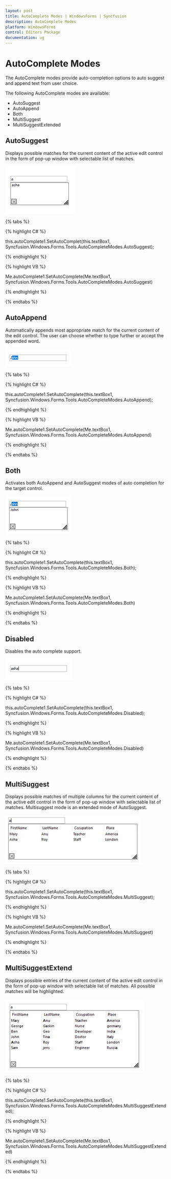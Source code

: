 ```yaml
---
layout: post
title: AutoComplete Modes | WindowsForms | Syncfusion
description: AutoComplete Modes
platform: WindowsForms
control: Editors Package
documentation: ug
---
```


# AutoComplete Modes

The AutoComplete modes provide auto-completion options to auto suggest and append text from user choice.

The following AutoComplete modes are available:

* AutoSuggest
* AutoAppend
* Both
* MultiSuggest
* MultiSuggestExtended

## AutoSuggest

Displays possible matches for the current content of the active edit control in the form of pop-up window with selectable list of matches.

![Windows Forms AutoComplete AutoSuggest mode](AutoComplete-Controls-Images/autosuggest.png)

{% tabs %}

{% highlight C# %}

this.autoComplete1.SetAutoComplet(this.textBox1, Syncfusion.Windows.Forms.Tools.AutoCompleteModes.AutoSuggest); 

{% endhighlight %}


{% highlight VB %}

Me.autoComplete1.SetAutoComplete(Me.textBox1, Syncfusion.Windows.Forms.Tools.AutoCompleteModes.AutoSuggest)

{% endhighlight %}

{% endtabs %} 

## AutoAppend

Automatically appends most appropriate match for the current content of the edit control. The user can choose whether to type further or accept the appended word.

![Windows Forms AutoComplete AutoAppend mode](AutoComplete-Controls-Images/autoappend.png)

{% tabs %}

{% highlight C# %}

this.autoComplete1.SetAutoComplete(this.textBox1, Syncfusion.Windows.Forms.Tools.AutoCompleteModes.AutoAppend);

{% endhighlight %}


{% highlight VB %}

Me.autoComplete1.SetAutoComplete(Me.textBox1, Syncfusion.Windows.Forms.Tools.AutoCompleteModes.AutoAppend)

{% endhighlight %}

{% endtabs %} 

## Both

Activates both AutoAppend and AutoSuggest modes of auto completion for the target control.

![Windows Forms AutoComplete both AutoAppend and AutoSuggest modes](AutoComplete-Controls-Images/both.png)

{% tabs %}

{% highlight C# %}

this.autoComplete1.SetAutoComplete(this.textBox1, Syncfusion.Windows.Forms.Tools.AutoCompleteModes.Both);

{% endhighlight %}

{% highlight VB %}

Me.autoComplete1.SetAutoComplete(Me.textBox1, Syncfusion.Windows.Forms.Tools.AutoCompleteModes.Both)

{% endhighlight %}

{% endtabs %} 

## Disabled

Disables the auto complete support. 

![Windows Forms AutoComplete disabled AutoCompleteMode](AutoComplete-Controls-Images/disabled.png)

{% tabs %}

{% highlight C# %}

this.autoComplete1.SetAutoComplete(this.textBox1, Syncfusion.Windows.Forms.Tools.AutoCompleteModes.Disabled);

{% endhighlight %}

{% highlight VB %}

Me.autoComplete1.SetAutoComplete(Me.textBox1, Syncfusion.Windows.Forms.Tools.AutoCompleteModes.Disabled)

{% endhighlight %}

{% endtabs %} 

## MultiSuggest

Displays possible matches of multiple columns for the current content of the active edit control in the form of pop-up window with selectable list of matches. Multisuggest mode is an extended mode of AutoSuggest.

![Windows Forms AutoComplete MultiSuggest mode](AutoComplete-Controls-Images/MultiSuggest.png)

{% tabs %}

{% highlight C# %}

this.autoComplete1.SetAutoComplete(this.textBox1, Syncfusion.Windows.Forms.Tools.AutoCompleteModes.MultiSuggest);

{% endhighlight %}

{% highlight VB %}

Me.autoComplete1.SetAutoComplete(Me.textBox1, Syncfusion.Windows.Forms.Tools.AutoCompleteModes.MultiSuggest)

{% endhighlight %}

{% endtabs %} 

## MultiSuggestExtend

Displays possible entries of the current content of the active edit control in the form of pop-up window with selectable list of matches. All possible matches will be highlighted.

![Windows Forms AutoComplete MultiSuggest mode](AutoComplete-Controls-Images/MultiSuggestExtended.png)

{% tabs %}

{% highlight C# %}

this.autoComplete1.SetAutoComplete(this.textBox1, Syncfusion.Windows.Forms.Tools.AutoCompleteModes.MultiSuggestExtended);

{% endhighlight %}

{% highlight VB %}

Me.autoComplete1.SetAutoComplete(Me.textBox1, Syncfusion.Windows.Forms.Tools.AutoCompleteModes.MultiSuggestExtended)

{% endhighlight %}

{% endtabs %} 
